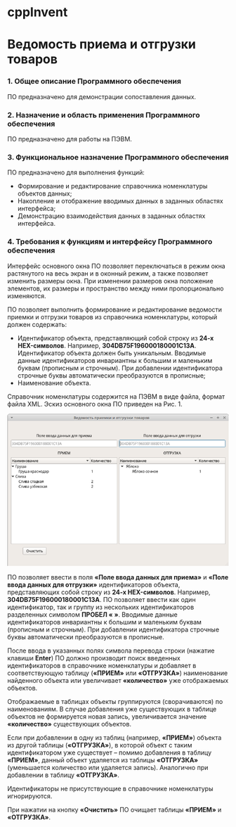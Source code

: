 # cppInvent

# Ведомость приема и отгрузки товаров

### 1.  Общее описание Программного обеспечения
ПО предназначено для демонстрации сопоставления данных.

### 2. Назначение и область применения Программного обеспечения
ПО предназначено для работы на ПЭВМ.

### 3.  Функциональное назначение Программного обеспечения
ПО предназначено для выполнения функций:
* Формирование и редактирование справочника номенклатуры объектов данных;
*	Накопление и отображение вводимых данных в заданных областях интерфейса;
*	Демонстрацию взаимодействия данных в заданных областях интерфейса.

### 4.  Требования к функциям и интерфейсу Программного обеспечения
Интерфейс основного окна ПО позволяет переключаться в режим окна растянутого на весь экран и в оконный режим, а также позволяет изменить размеры окна. При изменении размеров окна положение элементов, их размеры и пространство между ними пропорционально изменяются. 

ПО позволяет выполнить формирование и редактирование ведомости приемки и отгрузки товаров из справочника номенклатуры, который должен содержать:
*	Идентификатор объекта, представляющий собой строку из **24-х HEX-символов**. Например, **304DB75F196000180001C13A**. Идентификатор объекта должен быть уникальным. Вводимые данные идентификаторов инвариантны к большим и маленьким буквам (прописным и строчным). При добавлении идентификатора строчные буквы автоматически преобразуются в прописные;
*	Наименование объекта.

Справочник номенклатуры содержится на ПЭВМ в виде файла, формат файла XML. 
Эскиз основного окна ПО приведен на Рис. 1.

![Рис. 1](img/example.png "Рис. 1")

ПО позволяет ввести в поля **«Поле ввода данных для приема»** и **«Поле ввода данных для отгрузки»** идентификаторов объекта, представляющих собой строку из **24-х HEX-символов**. Например, **304DB75F196000180001C13A**. ПО позволяет ввести как один идентификатор, так и группу из нескольких идентификаторов разделенных символом **ПРОБЕЛ « »**. Вводимые данные идентификаторов инвариантны к большим и маленьким буквам (прописным и строчным). При добавлении идентификатора строчные буквы автоматически преобразуются в прописные. 

После ввода в указанных полях символа перевода строки (нажатие клавиши **Enter**) ПО должно производит поиск введенных идентификаторов в справочнике номенклатуры и добавляет в соответствующую таблицу (**«ПРИЕМ»** или **«ОТГРУЗКА»**) наименование найденного объекта или увеличивает **«количество»** уже отображаемых объектов.

Отображаемые в таблицах объекты группируются (сворачиваются) по наименованиям. В случае добавления уже существующих в таблице объектов не формируется новая запись, увеличивается значение **«количество»** существующих объектов.

Если при добавлении в одну из таблиц (например, **«ПРИЕМ»**) объекта  из другой таблицы (**«ОТГРУЗКА»**), в которой объект с таким идентификатором уже существует – помимо добавления в таблицу **«ПРИЕМ»**, данный объект удаляется из таблицы **«ОТГРУЗКА»** (уменьшается количество или удаляется запись). Аналогично при добавлении в таблицу **«ОТГРУЗКА»**.

Идентификаторы не присутствующие в справочнике номенклатуры игнорируются.

При нажатии на кнопку **«Очистить»** ПО очищает таблицы **«ПРИЕМ»** и **«ОТГРУЗКА»**.
